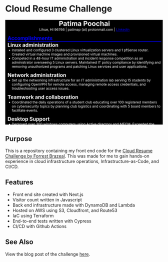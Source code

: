 # Cloud Resume Challenge
![Preview image of the resume website](https://github.com/patimapoochai/cloud-resume-challenge/blob/42fcaf3b6937a8d5ab0745d7bef22ebb15a15481/images/site_preview.png)
## Purpose
This is a repository containing my front end code for the [Cloud Resume Challenge by Forrest Brazeal](https://cloudresumechallenge.dev/). This was made for me to gain hands-on experience in cloud infrastructure operations, Infrastructure-as-Code, and CI/CD.

## Features
- Front end site created with Next.js
- Visitor count written in Javascript
- Back end infrastructure made with DynamoDB and Lambda
- Hosted on AWS using S3, Cloudfront, and Route53
- IaC using Terraform
- End-to-end tests written with Cypress
- CI/CD with Github Actions

## See Also
View the blog post of the challenge [here](https://dev.to/unfiled4897/creating-a-nextjs-aws-site-for-the-cloud-resume-challenge-5121).


